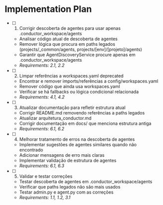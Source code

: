 # Implementation Plan

- [ ] 1. Corrigir descoberta de agentes para usar apenas .conductor_workspace/agents
  - Analisar código atual de descoberta de agentes
  - Remover lógica que procura em paths legados (projects/_common/agents, projects/[env]/[projeto]/agents)
  - Garantir que AgentDiscoveryService procure apenas em .conductor_workspace/agents
  - _Requirements: 2.1, 2.2_

- [ ] 2. Limpar referências a workspaces.yaml deprecated
  - Encontrar e remover imports/referências a config/workspaces.yaml
  - Remover código que ainda usa workspaces.yaml
  - Verificar se há fallbacks ou lógica condicional relacionada
  - _Requirements: 4.1, 4.2_

- [ ] 3. Atualizar documentação para refletir estrutura atual
  - Corrigir README.md removendo referências a paths legados
  - Atualizar arquitetura_conductor.md
  - Corrigir documentação em docs/ que menciona estrutura antiga
  - _Requirements: 6.1, 6.2_

- [ ] 4. Melhorar tratamento de erros na descoberta de agentes
  - Implementar sugestões de agentes similares quando não encontrado
  - Adicionar mensagens de erro mais claras
  - Implementar validação de estrutura de agentes
  - _Requirements: 6.1, 6.3_

- [ ] 5. Validar e testar correções
  - Testar descoberta de agentes em .conductor_workspace/agents
  - Verificar que paths legados não são mais usados
  - Testar admin.py e agent.py com as correções
  - _Requirements: 1.1, 1.2, 3.1_